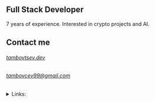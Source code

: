## Full Stack Developer

7 years of experience. Interested in crypto projects and AI.


<!-- - 🌱 I’m currently learning HA clusters and AI/ML apps -->

<!--
## GitHub activity stats

![visitor badge](https://nostalgic-organic-mushroom.glitch.me/badge?page_id=VladimirTambovtsev.visitor-badge&left_text=Profile%20Views)
-->

<!-- 
<div class="container">
  <div class="row">
    <div class="col" style="align-items: flex-start;">
      <img src="https://github-readme-stats.vercel.app/api/top-langs/?username=VladimirTambovtsev" alt="Top langs">
      <img src="https://github-readme-stats.vercel.app/api?username=VladimirTambovtsev&show_icons=true&hide_border=true" alt="GitHub stats">
    </div>
  </div>
</div> -->


## Contact me

  ###### [tambovtsev.dev](http://tambovtsev.dev)
  ###### tambovcev99@gmail.com


<details>
  <summary>Links:</summary>
  
  <br>

  - [LinkedIn](https://www.linkedin.com/in/vladimir-tambovtsev/)
  - [GitLab](https://gitlab.com/tambovcev99)
  - [NPM](  https://www.npmjs.com/~vladimir44)
  - [Codepen](https://codepen.io/Vladimir44)
  - [DockerHub](https://hub.docker.com/u/vladimir44)
  - [Expo](https://expo.io/@vladimirtambovtsev)


<!-- ![Github](https://github-readme-stats.vercel.app/api?username=VladimirTambovtsev&show_icons=true) -->

</details>
